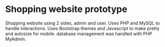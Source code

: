 # Shopping website prototype
Shopping website using 2 sides, admin and user. Uses PHP and MySQL to handle interactions. Uses Bootstrap themes and Javascript to make pretty and autosize for mobile. database management was handled with PHP MyAdmin.
